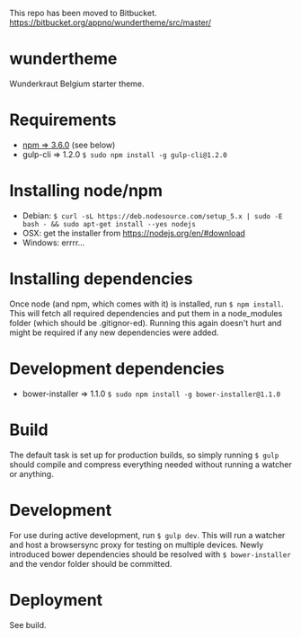 This repo has been moved to Bitbucket.
https://bitbucket.org/appno/wundertheme/src/master/

wundertheme
===========

Wunderkraut Belgium starter theme.

Requirements
===========

- [npm => 3.6.0](https://nodejs.org) (see below)
- gulp-cli => 1.2.0 `$ sudo npm install -g gulp-cli@1.2.0`

Installing node/npm
===================
- Debian: `$ curl -sL https://deb.nodesource.com/setup_5.x | sudo -E bash - && sudo apt-get install --yes nodejs`
- OSX: get the installer from https://nodejs.org/en/#download
- Windows: errrr...

Installing dependencies
=======================
Once node (and npm, which comes with it) is installed, run `$ npm install`. This will fetch all required dependencies and put them in a node_modules folder (which should be .gitignor-ed). Running this again doesn't hurt and might be required if any new dependencies were added.

Development dependencies
========================
- bower-installer => 1.1.0 `$ sudo npm install -g bower-installer@1.1.0`

Build
=====
The default task is set up for production builds, so simply running `$ gulp` should compile and compress everything needed without running a watcher or anything.

Development
=========
For use during active development, run `$ gulp dev`. This will run a watcher and host a browsersync proxy for testing on multiple devices. Newly introduced bower dependencies should be resolved with `$ bower-installer` and the vendor folder should be committed.

Deployment
==========
See build.
